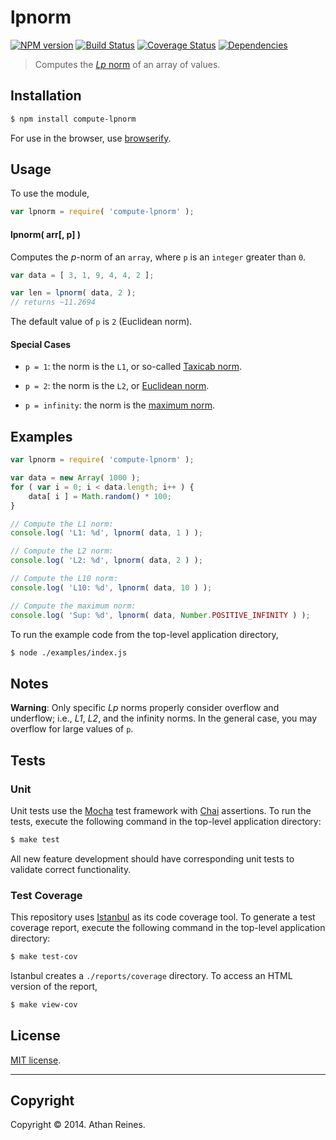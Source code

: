 lpnorm
===
[![NPM version][npm-image]][npm-url] [![Build Status][travis-image]][travis-url] [![Coverage Status][coveralls-image]][coveralls-url] [![Dependencies][dependencies-image]][dependencies-url]

> Computes the [_Lp_ norm](http://en.wikipedia.org/wiki/Norm_(mathematics)) of an array of values.


## Installation

``` bash
$ npm install compute-lpnorm
```

For use in the browser, use [browserify](https://github.com/substack/node-browserify).


## Usage

To use the module,

``` javascript
var lpnorm = require( 'compute-lpnorm' );
```

#### lpnorm( arr[, p] )

Computes the _p_-norm of an `array`, where `p` is an `integer` greater than `0`.

``` javascript
var data = [ 3, 1, 9, 4, 4, 2 ];

var len = lpnorm( data, 2 );
// returns ~11.2694
```

The default value of `p` is `2` (Euclidean norm).


#### Special Cases

* `p = 1`: the norm is the `L1`, or so-called [Taxicab norm](http://en.wikipedia.org/wiki/Norm_(mathematics)).

* `p = 2`: the norm is the `L2`, or [Euclidean norm](http://en.wikipedia.org/wiki/Norm_(mathematics)).

* `p = infinity`: the norm is the [maximum norm](http://en.wikipedia.org/wiki/Norm_(mathematics)).


## Examples

``` javascript
var lpnorm = require( 'compute-lpnorm' );

var data = new Array( 1000 );
for ( var i = 0; i < data.length; i++ ) {
	data[ i ] = Math.random() * 100;
}

// Compute the L1 norm:
console.log( 'L1: %d', lpnorm( data, 1 ) );

// Compute the L2 norm:
console.log( 'L2: %d', lpnorm( data, 2 ) );

// Compute the L10 norm:
console.log( 'L10: %d', lpnorm( data, 10 ) );

// Compute the maximum norm:
console.log( 'Sup: %d', lpnorm( data, Number.POSITIVE_INFINITY ) );
```

To run the example code from the top-level application directory,

``` bash
$ node ./examples/index.js
```


## Notes

__Warning__: Only specific _Lp_ norms properly consider overflow and underflow; i.e., _L1_, _L2_, and the infinity norms. In the general case, you may overflow for large values of `p`.


## Tests

### Unit

Unit tests use the [Mocha](http://visionmedia.github.io/mocha) test framework with [Chai](http://chaijs.com) assertions. To run the tests, execute the following command in the top-level application directory:

``` bash
$ make test
```

All new feature development should have corresponding unit tests to validate correct functionality.


### Test Coverage

This repository uses [Istanbul](https://github.com/gotwarlost/istanbul) as its code coverage tool. To generate a test coverage report, execute the following command in the top-level application directory:

``` bash
$ make test-cov
```

Istanbul creates a `./reports/coverage` directory. To access an HTML version of the report,

``` bash
$ make view-cov
```


## License

[MIT license](http://opensource.org/licenses/MIT). 


---
## Copyright

Copyright &copy; 2014. Athan Reines.


[npm-image]: http://img.shields.io/npm/v/compute-lpnorm.svg
[npm-url]: https://npmjs.org/package/compute-lpnorm

[travis-image]: http://img.shields.io/travis/compute-io/lpnorm/master.svg
[travis-url]: https://travis-ci.org/compute-io/lpnorm

[coveralls-image]: https://img.shields.io/coveralls/compute-io/lpnorm/master.svg
[coveralls-url]: https://coveralls.io/r/compute-io/lpnorm?branch=master

[dependencies-image]: http://img.shields.io/david/compute-io/lpnorm.svg
[dependencies-url]: https://david-dm.org/compute-io/lpnorm

[dev-dependencies-image]: http://img.shields.io/david/dev/compute-io/lpnorm.svg
[dev-dependencies-url]: https://david-dm.org/dev/compute-io/lpnorm

[github-issues-image]: http://img.shields.io/github/issues/compute-io/lpnorm.svg
[github-issues-url]: https://github.com/compute-io/lpnorm/issues